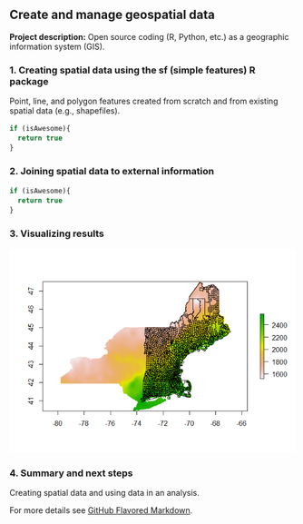 ## Create and manage geospatial data

**Project description:** Open source coding (R, Python, etc.) as a geographic information system (GIS).

### 1. Creating spatial data using the sf (simple features) R package

Point, line, and polygon features created from scratch and from existing spatial data (e.g., shapefiles). 

```javascript
if (isAwesome){
  return true
}
```

### 2. Joining spatial data to external information

```javascript
if (isAwesome){
  return true
}
```

### 3. Visualizing results

<img src="../images/cosubs_rainfall_thumbnail.png?raw=true"/>

### 4. Summary and next steps

Creating spatial data and using data in an analysis. 

For more details see [GitHub Flavored Markdown](https://guides.github.com/features/mastering-markdown/).
